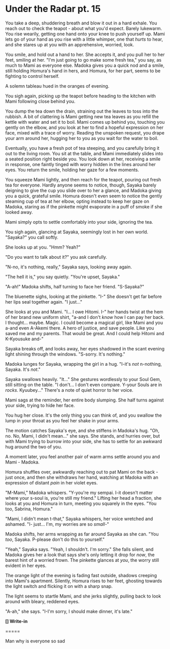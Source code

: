 # Under the Radar pt. 15

You take a deep, shuddering breath and blow it out in a hard exhale. You reach out to check the teapot - about what you'd expect. Barely lukewarm. You rise wearily, getting one hand onto your knee to push yourself up. Mami lets go of your hand as you rise with a little whimper, one that *hurts* to hear, and she stares up at you with an apprehensive, worried, look.

You smile, and hold out a hand to her. She accepts it, and you pull her to her feet, smiling at her. "I'm just going to go make some fresh tea," you say, as much to Mami as everyone else. Madoka gives you a quick nod and a smile, still holding Homura's hand in hers, and Homura, for her part, seems to be fighting to control herself.

A solemn tableau hued in the oranges of evening.

You sigh again, picking up the teapot before heading to the kitchen with Mami following close behind you.

You dump the tea down the drain, straining out the leaves to toss into the rubbish. A bit of clattering is Mami getting new tea leaves as you refill the kettle with water and set it to boil. Mami comes up behind you, touching you gently on the elbow, and you look at her to find a hopeful expression on her face, mixed with a trace of worry. Reading the unspoken request, you drape your arm around her, hugging her to you as you wait for the water to boil.

Eventually, you have a fresh pot of tea steeping, and you carefully bring it out to the living room. You sit at the table, and Mami immediately slides into a seated position right beside you. You look down at her, receiving a smile in response, one faintly tinged with worry hidden in the lines around her eyes. You return the smile, holding her gaze for a few moments.

You squeeze Mami lightly, and then reach for the teapot, pouring out fresh tea for everyone. Hardly anyone seems to notice, though, Sayaka barely deigning to give the cup you slide over to her a glance, and Madoka giving you a quick, grateful smile. Homura doesn't even seem to notice the gently steaming cup of tea at her elbow, opting instead to keep her gaze on Madoka, staring as if the pinkette might evaporate in a puff of smoke if she looked away.

Mami simply opts to settle comfortably into your side, ignoring the tea.

You sigh again, glancing at Sayaka, seemingly lost in her own world. "Sayaka?" you call softly.

She looks up at you. "Hmm? Yeah?"

"Do you want to talk about it?" you ask carefully.

"N-no, it's nothing, really," Sayaka says, looking away again.

"The hell it is," you say quietly. "You're upset, Sayaka."

"A-ah!" Madoka shifts, half turning to face her friend. "S-Sayaka?"

The bluenette sighs, looking at the pinkette. "I-" She doesn't get far before her lips seal together again. "I just..."

She looks at you and Mami. "I... I owe Hitomi. I-" her hands twist at the hem of her brand new uniform shirt, "a-and I don't *know* how I can pay her back. I thought... maybe. Magic. I could become a magical girl, like Mami and you a-and even A-Akemi there. A hero of justice, and save people. Like you saved me and my parents. That would be great. And I could help Hitomi and K-Kyousuke and-"

Sayaka breaks off, and looks away, her eyes shadowed in the scant evening light shining through the windows. "S-sorry. It's nothing."

Madoka lunges for Sayaka, wrapping the girl in a hug. "I-it's *not* n-nothing, Sayaka. It's *not*."

Sayaka swallows heavily. "It..." She gestures wordlessly to your Soul Gem, still sitting on the table. "I don't... I don't even compare. Y-your Souls are in *rocks*. Kyuubey..." There's a note of quiet horror to her voice.

Mami sags at the reminder, her entire body slumping. She half turns against your side, trying to hide her face.

You hug her close. It's the only thing you can think of, and you swallow the lump in your throat as you feel her shake in your arms.

The motion catches Sayaka's eye, and she stiffens in Madoka's hug. "Oh, no. No, Mami, I didn't mean..." she says. She stands, and hurries over, but with Mami trying to burrow into your side, she has to settle for an awkward hug around the two of you.

A moment later, you feel another pair of warm arms settle around you and Mami - Madoka.

Homura shuffles over, awkwardly reaching out to pat Mami on the back - just once, and then she withdraws her hand, watching at Madoka with an expression of distant *pain* in her violet eyes.

"M-Mami," Madoka whispers. "Y-you're my sempai. I-it doesn't matter where your s-soul is, you're still my friend." Lifting her head a fraction, she looks at you and Homura in turn, meeting you squarely in the eyes. "You too, Sabrina, Homura."

"Mami, I didn't mean t-that," Sayaka whispers, her voice wretched and ashamed. "I- just... I'm, my worries are so *small-*"

Madoka shifts, her arms wrapping as far around Sayaka as she can. "You *too*, Sayaka. P-please don't do this to yourself."

"Yeah," Sayaka says. "Yeah, I shouldn't. I'm sorry." She falls silent, and Madoka gives her a look that says she's only letting it drop for *now*, the barest hint of a worried frown. The pinkette glances at *you*, the worry still evident in her eyes.

The orange light of the evening is fading fast outside, shadows creeping into Mami's apartment. Silently, Homura rises to her feet, ghosting towards the light switch and flicking it on with a sharp snap.

The light seems to startle Mami, and she jerks slightly, pulling back to look around with bleary, reddened eyes.

"A-ah," she says. "I-I'm sorry, I should make dinner, it's late."

**\[] Write-in**

\=====​

Man why is everyone so sad
